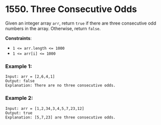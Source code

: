 # 1550. Three Consecutive Odds

Given an integer array `arr`, return `true` if there are three consecutive odd numbers in the array. Otherwise, return `false`.

**Constraints**:
- `1 <= arr.length <= 1000`
- `1 <= arr[i] <= 1000`

### Example 1:
```
Input: arr = [2,6,4,1]
Output: false
Explanation: There are no three consecutive odds.
```

### Example 2:
```
Input: arr = [1,2,34,3,4,5,7,23,12]
Output: true
Explanation: [5,7,23] are three consecutive odds.
```
